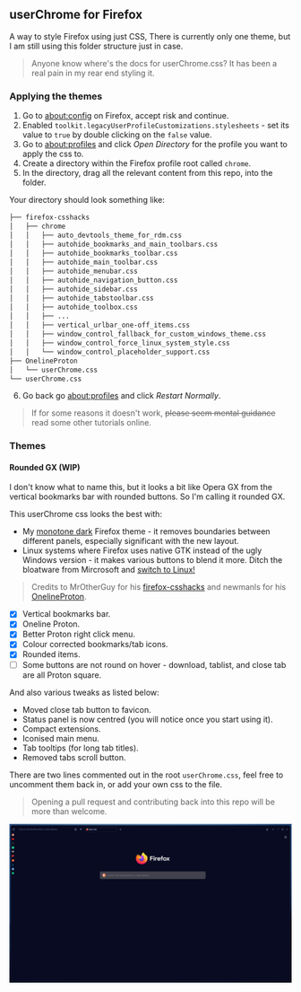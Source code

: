 ## userChrome for Firefox

A way to style Firefox using just CSS, There is currently only one theme, but I am still using this folder structure just in case.

> Anyone know where's the docs for userChrome.css? It has been a real pain in my rear end styling it.

### Applying the themes

1. Go to [about:config](about:config) on Firefox, accept risk and continue.
2. Enabled `toolkit.legacyUserProfileCustomizations.stylesheets` - set its value to `true` by double clicking on the `false` value.
3. Go to [about:profiles](about:profiles) and click *Open Directory* for the profile you want to apply the css to.
4. Create a directory within the Firefox profile root called `chrome`.
5. In the directory, drag all the relevant content from this repo, into the folder.

Your directory should look something like:

```
├── firefox-csshacks
│   ├── chrome
│   │   ├── auto_devtools_theme_for_rdm.css
│   │   ├── autohide_bookmarks_and_main_toolbars.css
│   │   ├── autohide_bookmarks_toolbar.css
│   │   ├── autohide_main_toolbar.css
│   │   ├── autohide_menubar.css
│   │   ├── autohide_navigation_button.css
│   │   ├── autohide_sidebar.css
│   │   ├── autohide_tabstoolbar.css
│   │   ├── autohide_toolbox.css
│   │   ├── ...
│   │   ├── vertical_urlbar_one-off_items.css
│   │   ├── window_control_fallback_for_custom_windows_theme.css
│   │   ├── window_control_force_linux_system_style.css
│   │   └── window_control_placeholder_support.css
├── OnelineProton
│   └── userChrome.css
└── userChrome.css
```

6. Go back go [about:profiles](about:profiles) and click *Restart Normally*.

> If for some reasons it doesn't work, ~~please seem mental guidance~~ read some other tutorials online.

### Themes

#### Rounded GX (WIP)

I don't know what to name this, but it looks a bit like Opera GX from the vertical bookmarks bar with rounded buttons. So I'm calling it rounded GX.

This userChrome css looks the best with:

- My [monotone dark](https://github.com/newmanls/OnelineProton) Firefox theme - it removes boundaries between different panels, especially significant with the new layout.
- Linux systems where Firefox uses native GTK instead of the ugly Windows version - it makes various buttons to blend it more. Ditch the bloatware from Mircrosoft and [switch to Linux!](https://endeavouros.com/download/)

> Credits to MrOtherGuy for his [firefox-csshacks](https://github.com/MrOtherGuy/firefox-csshacks) and newmanls for his [OnelineProton](https://github.com/newmanls/OnelineProton).

- [x] Vertical bookmarks bar.
- [x] Oneline Proton.
- [x] Better Proton right click menu.
- [x] Colour corrected bookmarks/tab icons.
- [x] Rounded items.
- [ ] Some buttons are not round on hover - download, tablist, and close tab are all Proton square.

And also various tweaks as listed below:

- Moved close tab button to favicon.
- Status panel is now centred (you will notice once you start using it).
- Compact extensions.
- Iconised main menu.
- Tab tooltips (for long tab titles).
- Removed tabs scroll button.

There are two lines commented out in the root `userChrome.css`, feel free to uncomment them back in, or add your own css to the file.

> Opening a pull request and contributing back into this repo will be more than welcome.

![](./assets/rounded-gx.png)

